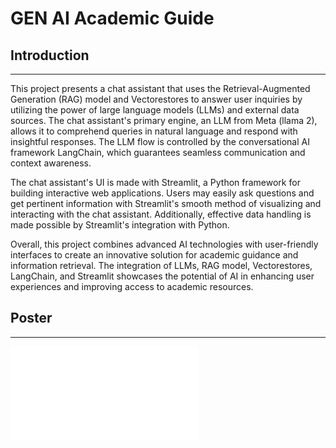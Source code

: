 # GEN AI Academic Guide

## Introduction
------------
This project presents a chat assistant that uses the Retrieval-Augmented Generation (RAG) model and Vectorestores to answer user inquiries by utilizing the power of large language models (LLMs) and external data sources. The chat assistant's primary engine, an LLM from Meta (llama 2), allows it to comprehend queries in natural language and respond with insightful responses. The LLM flow is controlled by the conversational AI framework LangChain, which guarantees seamless communication and context awareness. 

The chat assistant's UI is made with Streamlit, a Python framework for building interactive web applications. Users may easily ask questions and get pertinent information with Streamlit's smooth method of visualizing and interacting with the chat assistant. Additionally, effective data handling is made possible by Streamlit's integration with Python.

Overall, this project combines advanced AI technologies with user-friendly interfaces to create an innovative solution for academic guidance and information retrieval. The integration of LLMs, RAG model, Vectorestores, LangChain, and Streamlit showcases the potential of AI in enhancing user experiences and improving access to academic resources.

## Poster
------------
![GEN AI Academic Guide Poster](./Documents/Project_Docs/Gen%20AI%20Academic%20Guide%20Poster.pdf)